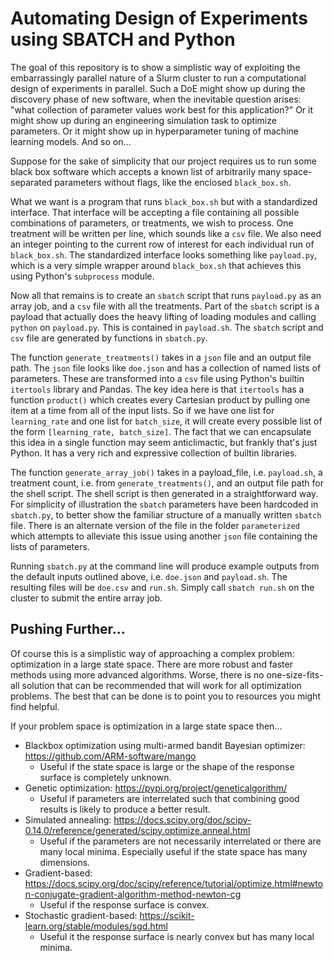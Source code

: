 # Automating Design of Experiments using SBATCH and Python

The goal of this repository is to show a simplistic way of exploiting the embarrassingly parallel nature of a Slurm cluster to run a computational design of experiments in parallel. Such a DoE might show up during the discovery phase of new software, when the inevitable question arises: "what collection of parameter values work best for this application?" Or it might show up during an engineering simulation task to optimize parameters. Or it might show up in hyperparameter tuning of machine learning models. And so on...

Suppose for the sake of simplicity that our project requires us to run some black box software which accepts a known list of arbitrarily many space-separated parameters without flags, like the enclosed `black_box.sh`.

What we want is a program that runs `black_box.sh` but with a standardized interface. That interface will be accepting a file containing all possible  combinations of parameters, or treatments, we wish to process. One treatment will be written per line, which sounds like a `csv` file. We also need an integer pointing to the current row of interest for each individual run of `black_box.sh`. The standardized interface looks something like `payload.py`, which is a very simple wrapper around `black_box.sh` that achieves this using Python's `subprocess` module.

Now all that remains is to create an `sbatch` script that runs `payload.py` as an array job, and a `csv` file with all the treatments. Part of the `sbatch` script is a payload that actually does the heavy lifting of loading modules and calling `python` on `payload.py`. This is contained in `payload.sh`. The `sbatch` script and `csv` file are generated by functions in `sbatch.py`.

The function `generate_treatments()` takes in a `json` file and an output file path. The `json` file looks like `doe.json` and has a collection of named lists of parameters. These are transformed into a `csv` file using Python's builtin `itertools` library and Pandas. The key idea here is that `itertools` has a function `product()` which creates every Cartesian product by pulling one item at a time from all of the input lists. So if we have one list for `learning_rate` and one list for `batch_size`, it will create every possible list of the form `[learning_rate, batch_size]`. The fact that we can encapsulate this idea in a single function may seem anticlimactic, but frankly that's just Python. It has a very rich and expressive collection of builtin libraries.

The function `generate_array_job()` takes in a payload_file, i.e. `payload.sh`, a treatment count, i.e. from `generate_treatments()`, and an output file path for the shell script. The shell script is then generated in a straightforward way. For simplicity of illustration the `sbatch` parameters have been hardcoded in `sbatch.py`, to better show the familiar structure of a manually written `sbatch` file. There is an alternate version of the file in the folder `parameterized` which attempts to alleviate this issue using another `json` file containing the lists of parameters.

Running `sbatch.py` at the command line will produce example outputs from the default inputs outlined above, i.e. `doe.json` and `payload.sh`. The resulting files will be `doe.csv` and `run.sh`. Simply call `sbatch run.sh` on the cluster to submit the entire array job.

## Pushing Further...

Of course this is a simplistic way of approaching a complex problem: optimization in a large state space. There are more robust and faster methods using more advanced algorithms. Worse, there is no one-size-fits-all solution that can be recommended that will work for all optimization problems. The best that can be done is to point you to resources you might find helpful.

If your problem space is optimization in a large state space then...

- Blackbox optimization using multi-armed bandit Bayesian optimizer: https://github.com/ARM-software/mango
  - Useful if the state space is large or the shape of the response surface is completely unknown.
- Genetic optimization: https://pypi.org/project/geneticalgorithm/
  - Useful if parameters are interrelated such that combining good results is likely to produce a better result.
- Simulated annealing: https://docs.scipy.org/doc/scipy-0.14.0/reference/generated/scipy.optimize.anneal.html
  - Useful if the parameters are not necessarily interrelated or there are many local minima. Especially useful if the state space has many dimensions.
- Gradient-based: https://docs.scipy.org/doc/scipy/reference/tutorial/optimize.html#newton-conjugate-gradient-algorithm-method-newton-cg
  - Useful if the response surface is convex.
- Stochastic gradient-based: https://scikit-learn.org/stable/modules/sgd.html
  - Useful it the response surface is nearly convex but has many local minima.
